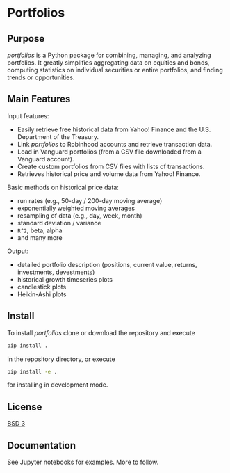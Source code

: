 # Portfolios


## Purpose

*portfolios* is a Python package for combining, managing, and analyzing portfolios. It greatly simplifies aggregating data on equities and bonds, computing statistics on individual securities or entire portfolios, and finding trends or opportunities. 


## Main Features


Input features:
  - Easily retrieve free historical data from Yahoo! Finance and the U.S. Department of the Treasury.
  - Link *portfolios* to Robinhood accounts and retrieve transaction data.
  - Load in Vanguard portfolios (from a CSV file downloaded from a Vanguard account).
  - Create custom portfolios from CSV files with lists of transactions.
  - Retrieves historical price and volume data from Yahoo! Finance.

Basic methods on historical price data:
  - run rates (e.g., 50-day / 200-day moving average)
  - exponentially weighted moving averages
  - resampling of data (e.g., day, week, month)
  - standard deviation / variance
  - `R^2`, beta, alpha
  - and many more

Output:
  - detailed portfolio description (positions, current value, returns, investments, devestments)
  - historical growth timeseries plots 
  - candlestick plots
  - Heikin-Ashi plots



## Install


To install *portfolios* clone or download the repository and execute

```sh
pip install .
```

in the repository directory, or execute


```sh
pip install -e .
```

for installing in development mode.



## License


[BSD 3](LICENSE)



## Documentation


See Jupyter notebooks for examples. More to follow.

